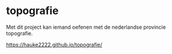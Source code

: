 # topografie

Met dit project kan iemand oefenen met de nederlandse provincie topografie.

https://hauke2222.github.io/topografie/
